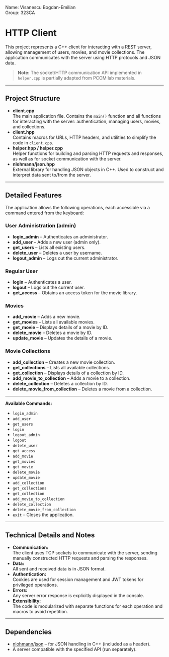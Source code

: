 Name: Visanescu Bogdan-Emilian  
Group: 323CA

# HTTP Client

This project represents a C++ client for interacting with a REST server, allowing management of users, movies, and movie collections. The application communicates with the server using HTTP protocols and JSON data.

> **Note:** The socket/HTTP communication API implemented in `helper.cpp` is partially adapted from PCOM lab materials.

---

## Project Structure

- **client.cpp**  
  The main application file. Contains the `main()` function and all functions for interacting with the server: authentication, managing users, movies, and collections.  
- **client.hpp**  
  Contains macros for URLs, HTTP headers, and utilities to simplify the code in `client.cpp`.
- **helper.hpp / helper.cpp**  
  Helper functions for building and parsing HTTP requests and responses, as well as for socket communication with the server.
- **nlohmann/json.hpp**  
  External library for handling JSON objects in C++. Used to construct and interpret data sent to/from the server.

---

## Detailed Features

The application allows the following operations, each accessible via a command entered from the keyboard:

### User Administration (admin)
- **login_admin** – Authenticates an administrator.
- **add_user** – Adds a new user (admin only).
- **get_users** – Lists all existing users.
- **delete_user** – Deletes a user by username.
- **logout_admin** – Logs out the current administrator.

### Regular User
- **login** – Authenticates a user.
- **logout** – Logs out the current user.
- **get_access** – Obtains an access token for the movie library.

### Movies
- **add_movie** – Adds a new movie.
- **get_movies** – Lists all available movies.
- **get_movie** – Displays details of a movie by ID.
- **delete_movie** – Deletes a movie by ID.
- **update_movie** – Updates the details of a movie.

### Movie Collections
- **add_collection** – Creates a new movie collection.
- **get_collections** – Lists all available collections.
- **get_collection** – Displays details of a collection by ID.
- **add_movie_to_collection** – Adds a movie to a collection.
- **delete_collection** – Deletes a collection by ID.
- **delete_movie_from_collection** – Deletes a movie from a collection.

---

**Available Commands:**
- `login_admin`
- `add_user`
- `get_users`
- `login`
- `logout_admin`
- `logout`
- `delete_user`
- `get_access`
- `add_movie`
- `get_movies`
- `get_movie`
- `delete_movie`
- `update_movie`
- `add_collection`
- `get_collections`
- `get_collection`
- `add_movie_to_collection`
- `delete_collection`
- `delete_movie_from_collection`
- `exit` – Closes the application.

---

## Technical Details and Notes

- **Communication:**  
  The client uses TCP sockets to communicate with the server, sending manually constructed HTTP requests and parsing the responses.
- **Data:**  
  All sent and received data is in JSON format.
- **Authentication:**  
  Cookies are used for session management and JWT tokens for privileged operations.
- **Errors:**  
  Any server error response is explicitly displayed in the console.
- **Extensibility:**  
  The code is modularized with separate functions for each operation and macros to avoid repetition.

---

## Dependencies

- [nlohmann/json](https://github.com/nlohmann/json) – for JSON handling in C++ (included as a header).
- A server compatible with the specified API (run separately).

